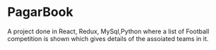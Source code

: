 # PagarBook
A project done in React, Redux, MySql,Python where a list of Football competition is shown which gives details of the assoiated teams in it.
